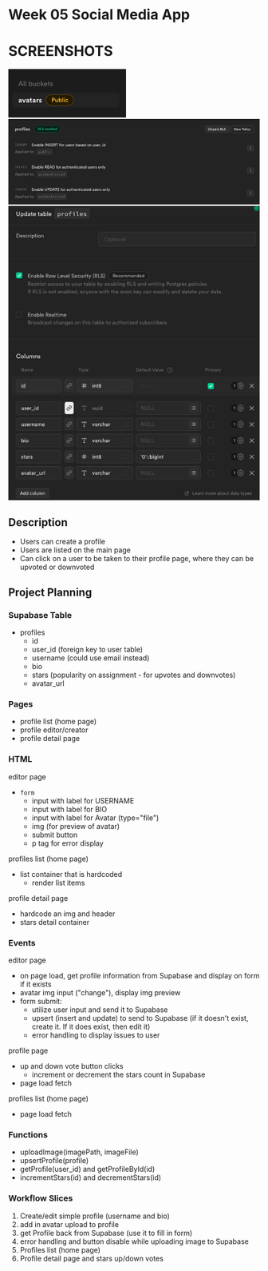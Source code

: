 # Week 05 Social Media App

# SCREENSHOTS

![](./assets/wk5bucket.png)
![](./assets/wk5RLSupdate.png)
![](./assets/wk5tableupdate.png)

## Description

-   Users can create a profile
-   Users are listed on the main page
-   Can click on a user to be taken to their profile page, where they can be upvoted or downvoted

## Project Planning

### Supabase Table

-   profiles
    -   id
    -   user_id (foreign key to user table)
    -   username (could use email instead)
    -   bio
    -   stars (popularity on assignment - for upvotes and downvotes)
    -   avatar_url

### Pages

-   profile list (home page)
-   profile editor/creator
-   profile detail page

### HTML

editor page

-   `form`
    -   input with label for USERNAME
    -   input with label for BIO
    -   input with label for Avatar (type="file")
    -   img (for preview of avatar)
    -   submit button
    -   p tag for error display

profiles list (home page)

-   list container that is hardcoded
    -   render list items

profile detail page

-   hardcode an img and header
-   stars detail container

### Events

editor page

-   on page load, get profile information from Supabase and display on form if it exists
-   avatar img input ("change"), display img preview
-   form submit:
    -   utilize user input and send it to Supabase
    -   upsert (insert and update) to send to Supabase (if it doesn't exist, create it. If it does exist, then edit it)
    -   error handling to display issues to user

profile page

-   up and down vote button clicks
    -   increment or decrement the stars count in Supabase
-   page load fetch

profiles list (home page)

-   page load fetch

### Functions

-   uploadImage(imagePath, imageFile)
-   upsertProfile(profile)
-   getProfile(user_id) and getProfileById(id)
-   incrementStars(id) and decrementStars(id)

### Workflow Slices

1. Create/edit simple profile (username and bio)
2. add in avatar upload to profile
3. get Profile back from Supabase (use it to fill in form)
4. error handling and button disable while uploading image to Supabase
5. Profiles list (home page)
6. Profile detail page and stars up/down votes
